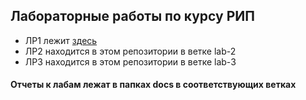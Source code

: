## Лабораторные работы по курсу РИП

* ЛР1 лежит [здесь](https://github.com/crueltycute/my-trello)
* ЛР2 находится в этом репозитории в ветке lab-2
* ЛР3 находится в этом репозитории в ветке lab-3

#### Отчеты к лабам лежат в папках docs в соответствующих ветках